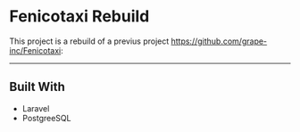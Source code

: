 # Fenicotaxi Rebuild
  This project is a rebuild of a previus project https://github.com/grape-inc/Fenicotaxi:
<hr>

## Built With

* Laravel
* PostgreeSQL
